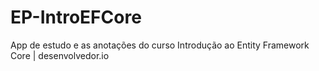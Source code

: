# EP-IntroEFCore
 App de estudo e as anotações do curso Introdução ao Entity Framework Core | desenvolvedor.io
